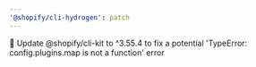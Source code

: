 ```yaml
---
'@shopify/cli-hydrogen': patch
---
```


🔼 Update @shopify/cli-kit to ^3.55.4 to fix a potential 'TypeError: config.plugins.map is not a function' error
